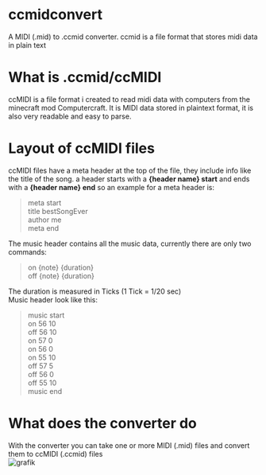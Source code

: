 # ccmidconvert
A MIDI (.mid) to .ccmid converter. ccmid is a file format that stores midi data in plain text

# What is .ccmid/ccMIDI
ccMIDI is a file format i created to read midi data with computers from the minecraft mod Computercraft. It is MIDI data stored in plaintext format, it is also very readable and easy to parse.

# Layout of ccMIDI files
ccMIDI files have a meta header at the top of the file, they include info like the title of the song. a header starts with a **{header name} start** and ends with a **{header name} end** so an example for a meta header is:

> meta start  
> title bestSongEver  
> author me  
> meta end  

The music header contains all the music data, currently there are only two commands:

> on {note} {duration}  
> off {note} {duration}  

The duration is measured in Ticks (1 Tick = 1/20 sec)  
Music header look like this:

> music start  
> on 56 10  
> off 56 10  
> on 57 0  
> on 56 0  
> on 55 10  
> off 57 5  
> off 56 0  
> off 55 10  
> music end  

# What does the converter do

With the converter you can take one or more MIDI (.mid) files and convert them to ccMIDI (.ccmid) files  
![grafik](https://user-images.githubusercontent.com/78087018/184493511-04d98033-1704-4a85-92df-a7c185cc38be.png)
